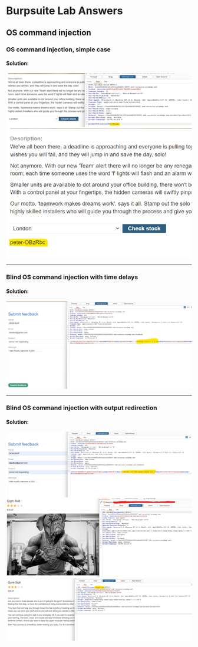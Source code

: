 # Burpsuite Lab Answers
## OS command injection 
### OS command injection, simple case
#### Solution: 
![](OS_image/OS-1a.png)
![](OS_image/OS-1b.png)

--------------------------------

### Blind OS command injection with time delays
#### Solution: 
![](OS_image/OS-2a.png)

--------------------------------

### Blind OS command injection with output redirection
#### Solution: 
![](OS_image/OS-3a.png)
![](OS_image/OS-3b.png)
![](OS_image/OS-3c.png)
